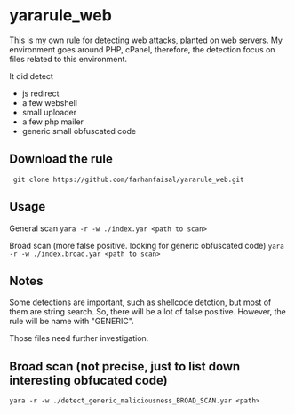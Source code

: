 # yararule_web

This is my own rule for detecting web attacks, planted on web servers. My environment goes around 
PHP, cPanel, therefore, the detection focus on files related to this environment. 

It did detect
- js redirect
- a few webshell
- small uploader
- a few php mailer
- generic small obfuscated code


## Download the rule

``` git clone https://github.com/farhanfaisal/yararule_web.git```

## Usage 

General scan
```yara -r -w ./index.yar <path to scan> ```

Broad scan (more false positive. looking for generic obfuscated code)
```yara -r -w ./index.broad.yar <path to scan> ```

## Notes

Some detections are important, such as shellcode detction, but most of them are string search. So, there will be a lot of false positive. However, the rule will be name with "GENERIC". 

Those files need further investigation. 

## Broad scan (not precise, just to list down interesting obfucated code)

```yara -r -w ./detect_generic_maliciousness_BROAD_SCAN.yar <path>```
